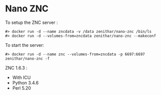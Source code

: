 Nano ZNC
========

To setup the ZNC server :

```
#> docker run -d --name zncdata -v /data zenithar/nano-znc /bin/ls
#> docker run -d --volumes-from=zncdata zenithar/nano-znc --makeconf
```

To start the server:

```
#> docker run -d --name znc --volumes-from=zncdata -p 6697:6697 zenithar/nano-znc -f
```

ZNC 1.6.3 :

  - With ICU
  - Python 3.4.6
  - Perl 5.20
